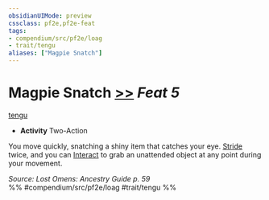 ```yaml
---
obsidianUIMode: preview
cssclass: pf2e,pf2e-feat
tags:
- compendium/src/pf2e/loag
- trait/tengu
aliases: ["Magpie Snatch"]
---
```

# Magpie Snatch  [>>](../../Rules/core-rulebook/chapter-9-playing-the-game.md#Actions "Two-Action") *Feat 5*  
[tengu](../../Rules/traits/tengu-b1.md)  

- **Activity** Two-Action

You move quickly, snatching a shiny item that catches your eye. [Stride](../../Rules/actions/stride.md) twice, and you can [Interact](../../Rules/actions/interact.md) to grab an unattended object at any point during your movement.

*Source: Lost Omens: Ancestry Guide p. 59*  
%% #compendium/src/pf2e/loag #trait/tengu %%